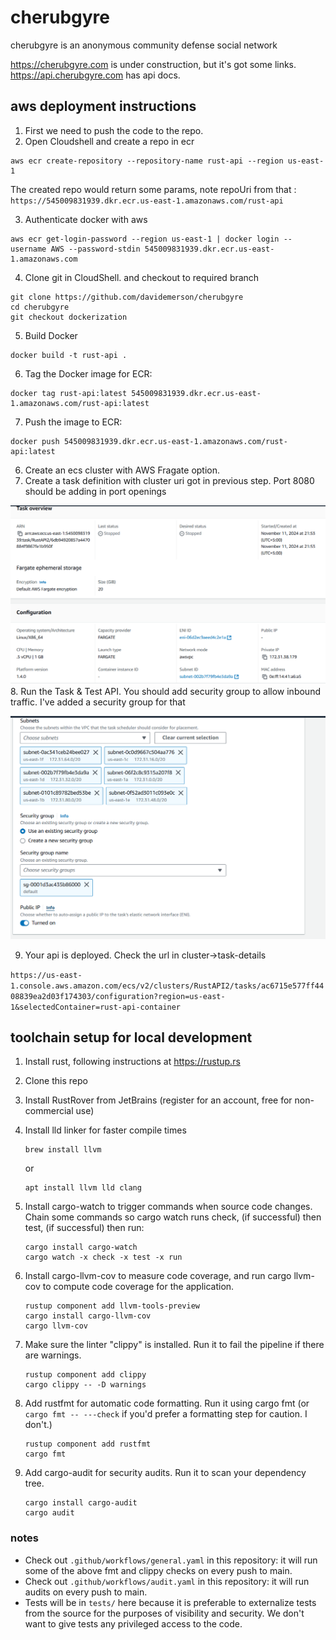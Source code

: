 # cherubgyre
cherubgyre is an anonymous community defense social network

https://cherubgyre.com is under construction, but it's got some links.
https://api.cherubgyre.com has api docs.

## aws deployment instructions
1. First we need to push the code to the repo.
2. Open Cloudshell and create a repo in ecr
```
aws ecr create-repository --repository-name rust-api --region us-east-1
```

The created repo would return some params, note repoUri from that : `https://545009831939.dkr.ecr.us-east-1.amazonaws.com/rust-api`

3. Authenticate docker with aws

```
aws ecr get-login-password --region us-east-1 | docker login --username AWS --password-stdin 545009831939.dkr.ecr.us-east-1.amazonaws.com
```

4. Clone git in CloudShell. and checkout to required branch
```
git clone https://github.com/davidemerson/cherubgyre
cd cherubgyre
git checkout dockerization
```
5. Build Docker
```
docker build -t rust-api .
```   

6. Tag the Docker image for ECR:
```
docker tag rust-api:latest 545009831939.dkr.ecr.us-east-1.amazonaws.com/rust-api:latest
```
7. Push the image to ECR:
```
docker push 545009831939.dkr.ecr.us-east-1.amazonaws.com/rust-api:latest
```

6. Create an ecs cluster with AWS Fragate option.
7. Create a task definition with cluster uri got in previous step. Port 8080 should be adding in port openings

![Task Configuration](image.png)
8. Run the Task & Test API. You should add security group to allow inbound traffic. I've added a security group for that

![Task execution step](image-1.png)

9. Your api is deployed. Check the url in cluster->task-details

`https://us-east-1.console.aws.amazon.com/ecs/v2/clusters/RustAPI2/tasks/ac6715e577ff4408839ea2d03f174303/configuration?region=us-east-1&selectedContainer=rust-api-container`

## toolchain setup for local development
1. Install rust, following instructions at https://rustup.rs
2. Clone this repo
3. Install RustRover from JetBrains (register for an account, free for non-commercial use)
4. Install lld linker for faster compile times
    ```
    brew install llvm
    ```
    or
    ```
    apt install llvm lld clang
    ```
    
5. Install cargo-watch to trigger commands when source code changes. Chain some commands so cargo watch runs check, (if successful) then test, (if successful) then run:
    ```
    cargo install cargo-watch
    cargo watch -x check -x test -x run
    ```
    
6. Install cargo-llvm-cov to measure code coverage, and run cargo llvm-cov to compute code coverage for the application.
   ```
   rustup component add llvm-tools-preview
   cargo install cargo-llvm-cov
   cargo llvm-cov
   ```
   
7. Make sure the linter "clippy" is installed. Run it to fail the pipeline if there are warnings.
   ```
   rustup component add clippy
   cargo clippy -- -D warnings
   ```
   
8. Add rustfmt for automatic code formatting. Run it using cargo fmt (or `cargo fmt -- ---check` if you'd prefer a formatting step for caution. I don't.)
   ```
   rustup component add rustfmt
   cargo fmt
   ```
   
9. Add cargo-audit for security audits. Run it to scan your dependency tree.
   ```
   cargo install cargo-audit
   cargo audit
   ```

### notes
- Check out `.github/workflows/general.yaml` in this repository: it will run some of the above fmt and clippy checks on every push to main.
- Check out `.github/workflows/audit.yaml` in this repository: it will run audits on every push to main.
- Tests will be in `tests/` here because it is preferable to externalize tests from the source for the purposes of visibility and security. We don't want to give tests any privileged access to the code.
